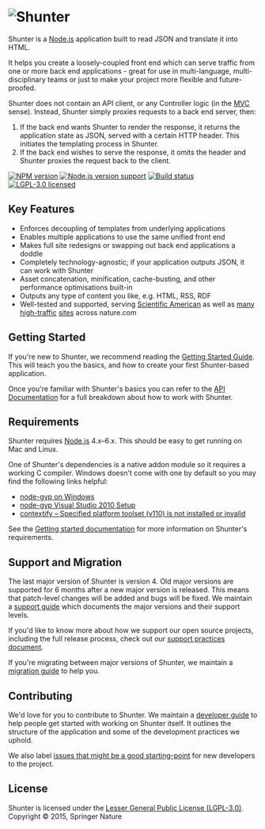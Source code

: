 
# ![Shunter](docs/shunter-logo.png)

Shunter is a [Node.js][node] application built to read JSON and translate it into HTML.

It helps you create a loosely-coupled front end which can serve traffic from one or more back end applications - great for use in multi-language, multi-disciplinary teams or just to make your project more flexible and future-proofed.

Shunter does not contain an API client, or any Controller logic (in the [MVC](https://en.wikipedia.org/wiki/Model%E2%80%93view%E2%80%93controller) sense). Instead, Shunter simply proxies requests to a back end server, then:

1. If the back end wants Shunter to render the response, it returns the application state as JSON, served with a certain HTTP header. This initiates the templating process in Shunter.
2. If the back end wishes to serve the response, it omits the header and Shunter proxies the request back to the client.

[![NPM version][shield-npm]][info-npm]
[![Node.js version support][shield-node]][info-node]
[![Build status][shield-build]][info-build]
[![LGPL-3.0 licensed][shield-license]][info-license]

## Key Features
- Enforces decoupling of templates from underlying applications
- Enables multiple applications to use the same unified front end
- Makes full site redesigns or swapping out back end applications a doddle
- Completely technology-agnostic; if your application outputs JSON, it can work with Shunter
- Asset concatenation, minification, cache-busting, and other performance optimisations built-in
- Outputs any type of content you like, e.g. HTML, RSS, RDF
- Well-tested and supported, serving [Scientific American](http://www.scientificamerican.com) as well as [many](http://www.nature.com/npjscilearn/) [high-traffic](http://www.nature.com/srep) [sites](http://www.nature.com/search) across nature.com


## Getting Started

If you're new to Shunter, we recommend reading the [Getting Started Guide](docs/getting-started.md). This will teach you the basics, and how to create your first Shunter-based application.

Once you're familiar with Shunter's basics you can refer to the [API Documentation](docs/usage/index.md) for a full breakdown about how to work with Shunter.


## Requirements

Shunter requires [Node.js][node] 4.x–6.x. This should be easy to get running on Mac and Linux.

One of Shunter's dependencies is a native addon module so it requires a working C compiler. Windows doesn't come with one by default so you may find the following links helpful:

- [node-gyp on Windows][node-gyp-on-windows]
- [node-gyp Visual Studio 2010 Setup][node-gyp-vs]
- [contextify – Specified platform toolset (v110) is not installed or invalid][contextify]

See the [Getting started documentation](docs/getting-started.md#prerequisites)
 for more information on Shunter's requirements.


## Support and Migration

The last major version of Shunter is version 4. Old major versions are supported for 6 months after a new major version is released. This means that patch-level changes will be added and bugs will be fixed. We maintain a [support guide](docs/support.md) which documents the major versions and their support levels.

If you'd like to know more about how we support our open source projects, including the full release process, check out our [support practices document][support].

If you're migrating between major versions of Shunter, we maintain a [migration guide](docs/migration/index.md) to help you.


## Contributing

We'd love for you to contribute to Shunter. We maintain a [developer guide](docs/developer-guide.md) to help people get started with working on Shunter itself. It outlines the structure of the application and some of the development practices we uphold.

We also label [issues that might be a good starting-point][starter-issues] for new developers to the project.


## License

Shunter is licensed under the [Lesser General Public License (LGPL-3.0)][info-license].  
Copyright &copy; 2015, Springer Nature



[contextify]: http://zxtech.wordpress.com/2013/02/20/contextify-specified-platform-toolset-v110-is-not-installed-or-invalid/
[node]: https://nodejs.org/
[node-gyp-on-windows]: https://github.com/nodejs/node-gyp#on-windows
[node-gyp-vs]: https://github.com/TooTallNate/node-gyp/wiki/Visual-Studio-2010-Setup
[npm]: https://www.npmjs.com/
[starter-issues]: https://github.com/springernature/shunter/labels/good-starter-issue
[support]: https://github.com/springernature/frontend/blob/master/practices/open-source-support.md

[info-coverage]: https://coveralls.io/github/springernature/shunter
[info-dependencies]: https://gemnasium.com/springernature/shunter
[info-license]: LICENSE
[info-node]: package.json
[info-npm]: https://www.npmjs.com/package/shunter
[info-build]: https://travis-ci.org/springernature/shunter
[shield-coverage]: https://img.shields.io/coveralls/springernature/shunter.svg
[shield-dependencies]: https://img.shields.io/gemnasium/springernature/shunter.svg
[shield-license]: https://img.shields.io/badge/license-LGPL%203.0-blue.svg
[shield-node]: https://img.shields.io/badge/node.js%20support-4–6-brightgreen.svg
[shield-npm]: https://img.shields.io/npm/v/shunter.svg
[shield-build]: https://img.shields.io/travis/springernature/shunter/master.svg
